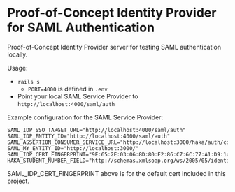 # Proof-of-Concept Identity Provider for SAML Authentication

Proof-of-Concept Identity Provider server for testing SAML authentication locally.

Usage:
* `rails s`
  * `PORT=4000` is defined in `.env`
* Point your local SAML Service Provider to `http://localhost:4000/saml/auth`

Example configuration for the SAML Service Provider:
```
SAML_IDP_SSO_TARGET_URL="http://localhost:4000/saml/auth"
SAML_IDP_ENTITY_ID="http://localhost:4000/saml/auth"
SAML_ASSERTION_CONSUMER_SERVICE_URL="http://localhost:3000/haka/auth/consume"
SAML_MY_ENTITY_ID="http://localhost:3000/"
SAML_IDP_CERT_FINGERPRINT="9E:65:2E:03:06:8D:80:F2:86:C7:6C:77:A1:D9:14:97:0A:4D:F4:4D"
HAKA_STUDENT_NUMBER_FIELD="http://schemas.xmlsoap.org/ws/2005/05/identity/claims/emailaddress"
```

SAML_IDP_CERT_FINGERPRINT above is for the default cert included in this project.
